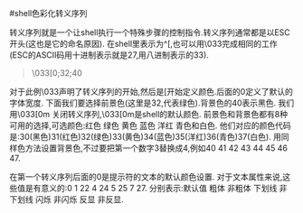 #shell色彩化转义序列

转义序列就是一个让shell执行一个特殊步骤的控制指令.转义序列通常都是以ESC开头(这也是它的命名原因).
在shell里表示为^[,也可以用\033完成相同的工作(ESC的ASCII码用十进制表示就是27,用八进制表示的33).

>
> \033[0;32;40
>

对于此例\033声明了转义序列的开始,然后是[开始定义颜色.后面的0定义了默认的字体宽度.
下面我们要选择前景色(这里是32,代表绿色).背景色的40表示黑色.
我们用\033[0m 关闭转义序列,\033[0m是shell的默认颜色.
前景色和背景色都有8种可用的选择,可选颜色:红色 绿色 黄色 蓝色 洋红 青色和白色.
他们对应的颜色代码是:30(黑色)31(红色)32(绿色)33(黄色)34(蓝色)35(洋红)36(青色)37(白色).
用同样色方法设置背景色,不过要把第一个数字3替换成4,例如40 41 42 43 44 45 46 47.

在第一个转义序列后面的0是提示符的文本的默认颜色设置.
对于文本属性来说,这些值是有意义的:0 1 22 4 24 5 25 7 27.
分别表示:默认值 粗体 非粗体 下划线 非下划线 闪烁 非闪烁 反显 非反显.
